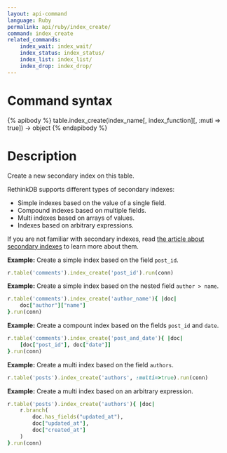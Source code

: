 ```yaml
---
layout: api-command
language: Ruby
permalink: api/ruby/index_create/
command: index_create
related_commands:
    index_wait: index_wait/
    index_status: index_status/
    index_list: index_list/
    index_drop: index_drop/
---
```


# Command syntax #

{% apibody %}
table.index_create(index_name[, index_function][, :muti => true]) &rarr; object
{% endapibody %}

# Description #

Create a new secondary index on this table.

RethinkDB supports different types of secondary indexes:

- Simple indexes based on the value of a single field.
- Compound indexes based on multiple fields.
- Multi indexes based on arrays of values.
- Indexes based on arbitrary expressions.

If you are not familiar with secondary indexes, read
[the article about secondary indexes](http://www.rethinkdb.com/docs/secondary-indexes/)
to learn more about them.

__Example:__ Create a simple index based on the field `post_id`.

```rb
r.table('comments').index_create('post_id').run(conn)
```

__Example:__ Create a simple index based on the nested field `author > name`.

```rb
r.table('comments').index_create('author_name'){ |doc|
    doc["author"]["name"]
}.run(conn)
```


__Example:__ Create a compount index based on the fields `post_id` and `date`.

```rb
r.table('comments').index_create('post_and_date'){ |doc|
    [doc["post_id"], doc["date"]]
}.run(conn)
```

__Example:__ Create a multi index based on the field `authors`.

```rb
r.table('posts').index_create('authors', :multi=>true).run(conn)
```

__Example:__ Create a multi index based on an arbitrary expression.

```rb
r.table('posts').index_create('authors'){ |doc|
    r.branch(
        doc.has_fields("updated_at"),
        doc["updated_at"],
        doc["created_at"]
    )
}.run(conn)
```
